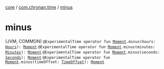 [core](../index.md) / [com.chrynan.time](index.md) / [minus](./minus.md)

# minus

(JVM, COMMON) `@ExperimentalTime operator fun `[`Moment`](-moment/index.md)`.minus(hours: `[`Hours`](-hours/index.md)`): `[`Moment`](-moment/index.md)
`@ExperimentalTime operator fun `[`Moment`](-moment/index.md)`.minus(minutes: `[`Minutes`](-minutes/index.md)`): `[`Moment`](-moment/index.md)
`@ExperimentalTime operator fun `[`Moment`](-moment/index.md)`.minus(seconds: `[`Seconds`](-seconds/index.md)`): `[`Moment`](-moment/index.md)
`@ExperimentalTime operator fun `[`Moment`](-moment/index.md)`.minus(timeOffset: `[`TimeOffset`](-time-offset/index.md)`): `[`Moment`](-moment/index.md)